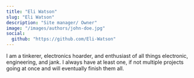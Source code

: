```yaml
---
title: "Eli Watson"
slug: "Eli Watson"
description: "Site manager/ Owner"
image: "/images/authors/john-doe.jpg"
social:
  github: "https://github.com/Eli-Watson"
---
```


I am a tinkerer, electronics hoarder, and enthusiast of all things electronic, engineering, and jank. I always have at least one, if not multiple projects going at once and will eventually finish them all.

